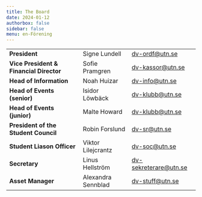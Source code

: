 ```yaml
---
title: The Board
date: 2024-01-12
authorbox: false
sidebar: false
menu: en-Förening
---
```


|    |   |   | 
|---|---|---|
| **President** | Signe Lundell  | dv-ordf@utn.se  | 
| **Vice President & Financial Director** | Sofie Pramgren  | dv-kassor@utn.se  |
| **Head of Information** | Noah Huizar | dv-info@utn.se |
| **Head of Events (senior)** | Isidor Löwbäck | dv-klubb@utn.se |
| **Head of Events (junior)** | Malte Howard | dv-klubb@utn.se |
| **President of the Student Council** | Robin Forslund | dv-sr@utn.se | 
| **Student Liason Officer** | Viktor Lilejcrantz | dv-soc@utn.se  |
| **Secretary** | Linus Hellström | dv-sekreterare@utn.se |
| **Asset Manager** | Alexandra Sennblad | dv-stuff@utn.se |
